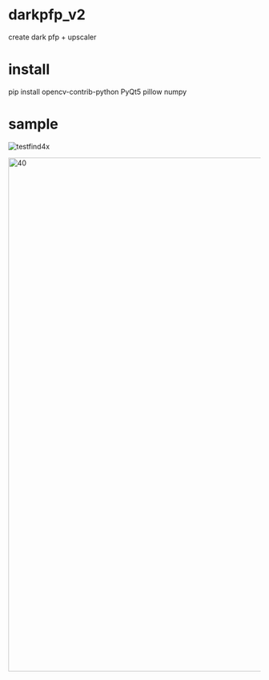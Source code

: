 # darkpfp_v2
create dark pfp + upscaler

# install
pip install opencv-contrib-python PyQt5 pillow numpy

# sample
![testfind4x](https://github.com/user-attachments/assets/b35cc2a5-8e5b-40d2-b69a-aed2222094f7)

<img width="1024" height="1024" alt="40" src="https://github.com/user-attachments/assets/079ea757-204e-4ee6-897b-0e8ca85312f4" />
